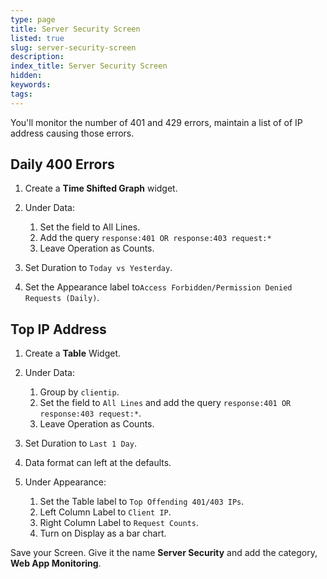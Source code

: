 ```yaml
---
type: page
title: Server Security Screen
listed: true
slug: server-security-screen
description: 
index_title: Server Security Screen
hidden: 
keywords: 
tags: 
---
```


You'll monitor the number of 401 and 429 errors, maintain a list of of IP address causing those errors.

## Daily 400 Errors

1. Create a **Time Shifted Graph** widget.
2. Under Data:
    1. Set the field to All Lines.
    2. Add the query `response:401 OR response:403 request:*`
    3. Leave Operation as Counts.

3. Set Duration to `Today vs Yesterday`.
4. Set the Appearance label to`Access Forbidden/Permission Denied Requests (Daily)`.

## Top IP Address

1. Create a **Table** Widget.
2. Under Data:
    1. Group by `clientip`.
    2. Set the field to `All Lines` and add the query `response:401 OR response:403 request:*`.
    3. Leave Operation as Counts.

3. Set Duration to `Last 1 Day`.
4. Data format can left at the defaults.
5. Under Appearance:
    1. Set the Table label to `Top Offending 401/403 IPs`.
    2. Left Column Label to `Client IP`.
    3. Right Column Label to `Request Counts`.
    4. Turn on Display as a bar chart.

Save your Screen. Give it the name **Server Security** and add the category, **Web App Monitoring**.